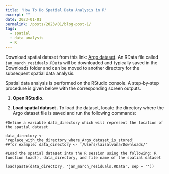 ```yaml
---
title: 'How To Do Spatial Data Analysis in R'
excerpt: "" 
date: 2023-01-01
permalink: /posts/2023/01/blog-post-1/
tags:
  - spatial
  - data analysis
  - R
---
```


Download spatial dataset from this link: <a href="https://drive.google.com/file/d/162DlIuJjLcx8-md34ywfll47wk0ucA4G/view?usp=sharing" rel="noopener" target="_blank" >Argo dataset</a>. An RData file called `jan_march_residuals.RData` will be downloaded and typically saved in the Downloads folder and can be moved to another directory for the subsequent spatial data analysis.

Spatial data analysis is performed on the RStudio console. A step-by-step procedure is given below with the corresponding screen outputs.

1. **Open RStudio.**

2. **Load spatial dataset.** To load the dataset, locate the directory where the Argo dataset file is saved and run the following commands:

```{r}
#Define a variable data_directory which will represent the location of the spatial dataset

data_directory <- 'replace_with_the_directory_where_Argo_dataset_is_stored' 
##for example: data_directory <- '/Users/laisalvana/Downloads/'

#Load the spatial dataset into the R session using the following: R function load(), data_directory, and file name of the spatial dataset

load(paste(data_directory, 'jan_march_residuals.RData', sep = ''))
```
